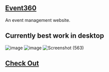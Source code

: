 ## <a href="https://prasanthpradeep.github.io/Event360/"><b>Event360</b></a>
An event management website.
## Currently best work in desktop
![image](https://github.com/PrasanthPradeep/Event360/assets/78849206/467e776d-61c0-4dd4-a9c0-17c90d464133)
![image](https://github.com/PrasanthPradeep/Event360/assets/78849206/da3cd7f2-7fbf-4695-8f57-ea725881f5b3)
![Screenshot (563)](https://github.com/PrasanthPradeep/Event360/assets/78849206/ec480227-e8d0-4306-ba0a-60a801376795)

## <a href="https://prasanthpradeep.github.io/Event360/">Check Out</a>
